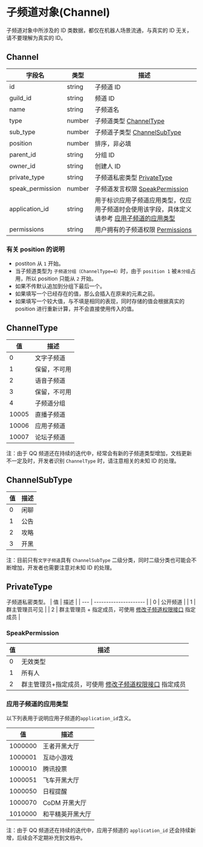 # 子频道对象(Channel) <Badge text="v1.0.0" />

子频道对象中所涉及的 ID 类数据，都仅在机器人场景流通，与真实的 ID 无关，请不要理解为真实的 ID。

## Channel

| 字段名           | 类型   | 描述                                                                                                                 |
| ---------------- | ------ | -------------------------------------------------------------------------------------------------------------------- |
| id               | string | 子频道 ID                                                                                                            |
| guild_id         | string | 频道 ID                                                                                                              |
| name             | string | 子频道名                                                                                                             |
| type             | number | 子频道类型 [ChannelType](#channeltype)                                                                               |
| sub_type         | number | 子频道子类型 [ChannelSubType](#channelsubtype)                                                                       |
| position         | number | 排序，非必填                                                                                                         |
| parent_id        | string | 分组 ID                                                                                                              |
| owner_id         | string | 创建人 ID                                                                                                            |
| private_type     | string | 子频道私密类型 [PrivateType](#privatetype)                                                                           |
| speak_permission | number | 子频道发言权限 [SpeakPermission](#speakpermission)                                                                   |
| application_id   | string | 用于标识应用子频道应用类型，仅应用子频道时会使用该字段，具体定义请参考 [应用子频道的应用类型](#应用子频道的应用类型) |
| permissions      | string | 用户拥有的子频道权限 [Permissions](../model/channel_permission.md#permissions)                                       |

### 有关 position 的说明

- postiton 从 `1` 开始。
- 当子频道类型为 `子频道分组（ChannelType=4）`时，由于 `position 1` 被`未分组`占用，所以 position 只能从 `2` 开始。
- 如果不传默认追加到分组下最后一个。
- 如果填写一个已经存在的值，那么会插入在原来的元素之前。
- 如果填写一个较大值，与不填是相同的表现，同时存储的值会根据真实的 position 进行重新计算，并不会直接使用传入的值。

## ChannelType

| 值    | 描述         |
| ----- | ------------ |
| 0     | 文字子频道   |
| 1     | 保留，不可用 |
| 2     | 语音子频道   |
| 3     | 保留，不可用 |
| 4     | 子频道分组   |
| 10005 | 直播子频道   |
| 10006 | 应用子频道   |
| 10007 | 论坛子频道   |

注：由于 QQ 频道还在持续的迭代中，经常会有新的子频道类型增加，文档更新不一定及时，开发者识别 `ChannelType` 时，请注意相关的未知 ID 的处理。

## ChannelSubType

| 值  | 描述 |
| --- | ---- |
| 0   | 闲聊 |
| 1   | 公告 |
| 2   | 攻略 |
| 3   | 开黑 |

注：目前只有`文字子频道`具有 `ChannelSubType` 二级分类，同时二级分类也可能会不断增加，开发者也需要注意对未知 ID 的处理。

## PrivateType

子频道私密类型。
| 值 | 描述 |
| --- | --------------------- |
| 0 | 公开频道 |
| 1 | 群主管理员可见 |
| 2 | 群主管理员 + 指定成员，可使用 [修改子频道权限接口](../channel_permissions/put_channel_permissions.md) 指定成员 |

### SpeakPermission

| 值  | 描述                                                                                                         |
| --- | ------------------------------------------------------------------------------------------------------------ |
| 0   | 无效类型                                                                                                     |
| 1   | 所有人                                                                                                       |
| 2   | 群主管理员+指定成员，可使用 [修改子频道权限接口](../channel_permissions/put_channel_permissions.md) 指定成员 |

### 应用子频道的应用类型

以下列表用于说明应用子频道的`application_id`含义。

| 值      | 描述             |
| ------- | ---------------- |
| 1000000 | 王者开黑大厅     |
| 1000001 | 互动小游戏       |
| 1000010 | 腾讯投票         |
| 1000051 | 飞车开黑大厅     |
| 1000050 | 日程提醒         |
| 1000070 | CoDM 开黑大厅    |
| 1010000 | 和平精英开黑大厅 |

注：由于 QQ 频道还在持续的迭代中，应用子频道的 `application_id` 还会持续新增，后续会不定期补充到文档中。
